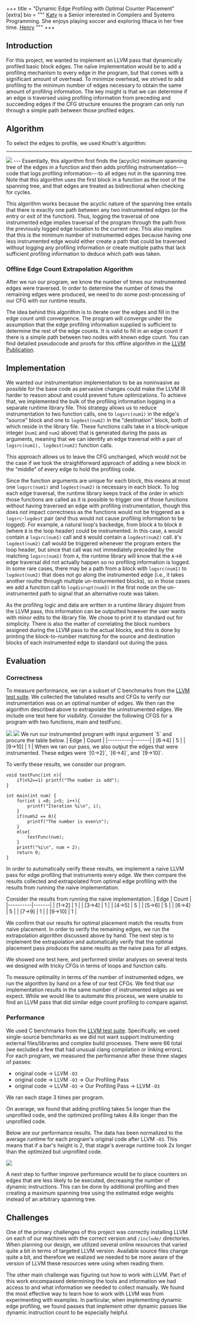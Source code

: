 +++
title = "Dynamic Edge Profiling with Optimal Counter Placement"
[extra]
bio = """
  [Katy](https://github.com/kavoor) is a Senior interested in Compilers and Systems Programming. She enjoys playing soccer and exploring Ithaca in her free time.
  [Henry](https://www.linkedin.com/in/liuhenry4428)
"""
+++

## Introduction

For this project, we wanted to implement an LLVM pass that dynamically profiled basic block edges. The naïve implementation would be to add a profiling mechanism to every edge in the program, but that comes with a significant amount of overhead. To minimize overhead, we strived to add profiling to the minimum number of edges necessary to obtain the same amount of profiling information. The key insight is that we can determine if an edge is traversed using profiling information from preceding and succeeding edges if the CFG structure ensures the program can only run through a simple path between those profiled edges.

## Algorithm
To select the edges to profile, we used Knuth's algorithm:

---
<!-- ![](https://i.imgur.com/NbavLnq.png) -->
<img src="array.png" style="max-width: 100%" >
---
Essentially, this algorithm first finds the (acyclic) minimum spanning tree of the edges in a function and then adds profiling instrumentation---code that logs profiling information---to all edges not in the spanning tree. Note that this algorithm uses the first block in a function as the root of the spanning tree, and that edges are treated as bidirectional when checking for cycles.

This algorithm works because the acyclic nature of the spanning tree entails that there is exactly one path between any two instrumented edges (or the entry or exit of the function). Thus, logging the traversal of one instrumented edge implies traversal of the program through the path from the previously logged edge location to the current one. This also implies that this is the minimum number of instrumented edges because having one less instrumented edge would either create a path that could be traversed without logging any profiling information or create multiple paths that lack sufficient profiling information to deduce which path was taken. 

### Offline Edge Count Extrapolation Algorithm
After we run our program, we know the number of times our instrumented edges were traversed. In order to determine the number of times the remaining edges were produced, we need to do some post-processing of our CFG with our runtime results.

The idea behind this algorithm is to iterate over the edges and fill in the edge count until convergence. The program will converge under the assumption that the edge profiling information supplied is sufficient to determine the rest of the edge counts. It is valid to fill in an edge count if there is a simple path between two nodes with known edge count. You can find detailed pseudocode and proofs for this offline algorithm in the [LLVM Publication](https://llvm.org/pubs/2010-04-NeustifterProfiling.pdf).

## Implementation

We wanted our instrumentation implementation to be as noninvasive as possible for the base code as pervasive changes could make the LLVM IR harder to reason about and could prevent future optimizations. To achieve that, we implemented the bulk of the profiling information logging in a separate runtime library file. This strategy allows us to reduce instrumentation to two function calls, one to `logsrc(num1)` in the edge's "source" block and one to `logdest(num2)` in the "destination" block, both of which reside in the library file. These functions calls take in a block-unique integer (`num1` and `num2` above) that is generated during the pass as arguments, meaning that we can identify an edge traversal with a pair of `logsrc(num1), logdest(num2)` function calls.

This approach allows us to leave the CFG unchanged, which would not be the case if we took the straightforward approach of adding a new block in the "middle" of every edge to hold the profiling code.

Since the function arguments are unique for each block, this means at most one `logsrc(num1)` and `logdest(num2)` is necessary in each block. To log each edge traversal, the runtime library keeps track of the order in which those functions are called as it is possible to trigger one of those functions without having traversed an edge with profiling instrumentation, though this does *not* impact correctness as the functions would not be triggered as a `logsrc`-`logdest` pair (and thus would not cause profiling information to be logged). For example, a natural loop's backedge, from block `A` to block `B` (where `B` is the loop header) could be instrumented. In this case, `A` would contain a `logsrc(num1)` call and `B` would contain a `logdest(num2)` call. `B`'s `logdest(num2)` call would be triggered whenever the program enters the loop header, but since that call was not immediately preceded by the matching `logsrc(num1)` from `A`, the runtime library will know that the `A`&rarr;`B` edge traversal did not actually happen so no profiling information is logged. In some rare cases, there may be a path from a block with `logsrc(num1)` to `logdest(num2)` that does not go along the instrumented edge (i.e., it takes another routhe through multiple un-insturmented blocks), so in those cases we add a function call to `logdisrupt(num3)` in the first node on the un-instrumented path to signal that an alternative route was taken.

As the profiling logic and data are written in a runtime library disjoint from the LLVM pass, this information can be outputted however the user wants with minor edits to the library file. We chose to print it to standard out for simplicity. There is also the matter of correlating the block numbers assigned during the LLVM pass to the actual blocks, and this is done by printing the block-to-number matching for the source and destination blocks of each instrumented edge to standard out during the pass.

## Evaluation
### Correctness
To measure performance, we ran a subset of C benchmarks from the [LLVM test suite](https://llvm.org/docs/TestSuiteGuide.html). We collected the tabulated results and CFGs to verify our instrumentation was on an optimal number of edges. We then ran the algorithm described above to extrapolate the uninstrumented edges. We include one test here for visibility.
Consider the following CFGS for a program with two functions, main and testFunc.
 <!-- ![](https://i.imgur.com/h9Stzm2.png =300x) ![](https://i.imgur.com/ls7PM8e.png =300x)  -->
<img src="main.png"/>
<img src="testfunc.png"/>
We run our instrumented program with input argument `5` and procure the table below.
| Edge     | Count |
|----------|-------|
| [6->4]   | 5     |
| [9->10]  | 1     |
When we ran our pass, we also output the edges that were instrumented.
These edges were `[0->2]`, `[6->4]`, and `[9->10]`.

To verify these results, we consider our program. 
```
void testFunc(int n){
    if(n%2==1) printf("The number is odd");
}

int main(int num) {
    for(int i =0; i<5; i++){
        printf("Iteration %i\n", i);
    }
    if(num%2 == 0){
        printf("The number is even\n");
    }
    else{
        testFunc(num);
    }
    printf("%i\n", num + 2);
    return 0;
}
```
In order to automatically verify these results, we implement a naive LLVM pass for edge profiling that instruments every edge. We then compare the results collected and extrapolated from optimal edge profiling with the results from running the naive implementation.

Consider the results from running the naive implementation.
| Edge     | Count |
|----------|-------|
| [1->2]   | 1     |
| [3->4]   | 1     |
| [4->5]   | 5     |
| [5->6]   | 5     |
| [6->4]   | 5     |
| [7->9]   | 1     |
| [9->10]  | 1     |

We confirm that our results for optimal placement match the results from naive placement. In order to verify the remaining edges, we run the extrapolation algorithm discussed above by hand. The next step is to implement the extrapolation and automatically verify that the optimal placement pass produces the same results as the naive pass for all edges.

We showed one test here, and performed similar analyses on several tests we designed with tricky CFGs in terms of loops and function calls.

To measure optimality in terms of the number of instrumented edges, we run the algorithm by hand on a few of our test CFGs. We find that our implementation results in the same number of instrumented edges as we expect. While we would like to automate this process, we were unable to find an LLVM pass that did similar edge count profiling to compare against.

### Performance
We used C benchmarks from the [LLVM test suite](https://llvm.org/docs/TestSuiteGuide.html). Specifically, we used single-source benchmarks as we did not want support instrumenting external files/libraries and complex build processes. There were 66 total (we excluded a few that had unusual clang compilation or linking errors). 
For each program, we measured the performance after these three stages of passes:
* original code &rarr; LLVM `-O3`
* original code &rarr; LLVM `-O3` &rarr; Our Profiling Pass
* original code &rarr; LLVM `-O3` &rarr; Our Profiling Pass &rarr; LLVM `-O3`

We ran each stage 3 times per program. 

On average, we found that adding profiling takes 5x longer than the unprofiled code, and the optimized profiling takes 4.8x longer than the unprofiled code.

Below are our performance results. The data has been normalized to the average runtime for each program's original code after LLVM `-O3`. This means that if a bar's height is 2, that stage's average runtime took 2x longer than the optimized but unprofiled code. 

<!-- ![](https://i.imgur.com/uICyHTe.png) -->
<img src="results.png" style="max-width: 100%" >

A next step to further improve performance would be to place counters on edges that are less likely to be executed, decreasing the number of dynamic instructions. This can be done by additional profiling and then creating a maximum spanning tree using the estimated edge weights instead of an arbitrary spanning tree.


## Challenges
One of the primary challenges of this project was correctly installing LLVM on each of our machines with the correct version and ```/include/``` directories. When planning our design, we utilized several online resources that varied quite a bit in terms of targeted LLVM version. Available source files change quite a bit, and therefore we realized we needed to be more aware of the version of LLVM these resources were using when reading them. 

The other main challenge was figuring out how to work with LLVM. Part of this work encompassed determining the tools and information we had access to and what information we needed to collect manually. We found the most effective way to learn how to work with LLVM was from experimenting with examples. In particular, when implementing dynamic edge profiling, we found passes that implement other dynamic passes like dynamic instruction count to be especially helpful.